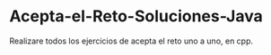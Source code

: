 # Acepta-el-Reto-Soluciones-Java
Realizare todos los ejercicios de acepta el reto uno a uno, en cpp.
